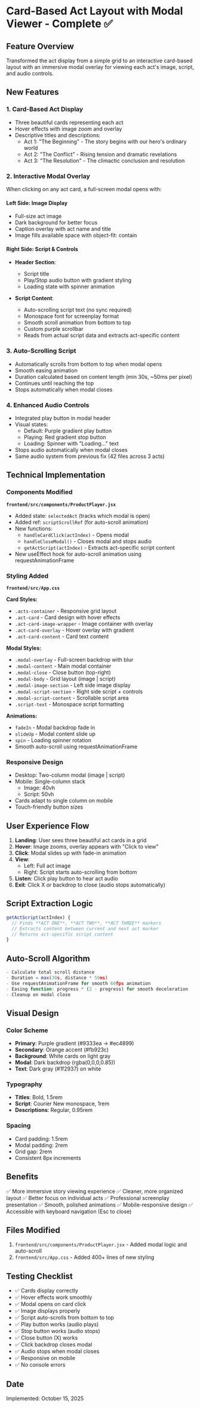 # Card-Based Act Layout with Modal Viewer - Complete ✅

## Feature Overview

Transformed the act display from a simple grid to an interactive card-based layout with an immersive modal overlay for viewing each act's image, script, and audio controls.

## New Features

### 1. **Card-Based Act Display**

- Three beautiful cards representing each act
- Hover effects with image zoom and overlay
- Descriptive titles and descriptions:
  - Act 1: "The Beginning" - The story begins with our hero's ordinary world
  - Act 2: "The Conflict" - Rising tension and dramatic revelations
  - Act 3: "The Resolution" - The climactic conclusion and resolution

### 2. **Interactive Modal Overlay**

When clicking on any act card, a full-screen modal opens with:

#### Left Side: Image Display

- Full-size act image
- Dark background for better focus
- Caption overlay with act name and title
- Image fills available space with object-fit: contain

#### Right Side: Script & Controls

- **Header Section**:

  - Script title
  - Play/Stop audio button with gradient styling
  - Loading state with spinner animation

- **Script Content**:
  - Auto-scrolling script text (no sync required)
  - Monospace font for screenplay format
  - Smooth scroll animation from bottom to top
  - Custom purple scrollbar
  - Reads from actual script data and extracts act-specific content

### 3. **Auto-Scrolling Script**

- Automatically scrolls from bottom to top when modal opens
- Smooth easing animation
- Duration calculated based on content length (min 30s, ~50ms per pixel)
- Continues until reaching the top
- Stops automatically when modal closes

### 4. **Enhanced Audio Controls**

- Integrated play button in modal header
- Visual states:
  - Default: Purple gradient play button
  - Playing: Red gradient stop button
  - Loading: Spinner with "Loading..." text
- Stops audio automatically when modal closes
- Same audio system from previous fix (42 files across 3 acts)

## Technical Implementation

### Components Modified

**`frontend/src/components/ProductPlayer.jsx`**

- Added state: `selectedAct` (tracks which modal is open)
- Added ref: `scriptScrollRef` (for auto-scroll animation)
- New functions:
  - `handleCardClick(actIndex)` - Opens modal
  - `handleCloseModal()` - Closes modal and stops audio
  - `getActScript(actIndex)` - Extracts act-specific script content
- New useEffect hook for auto-scroll animation using requestAnimationFrame

### Styling Added

**`frontend/src/App.css`**

**Card Styles:**

- `.acts-container` - Responsive grid layout
- `.act-card` - Card design with hover effects
- `.act-card-image-wrapper` - Image container with overlay
- `.act-card-overlay` - Hover overlay with gradient
- `.act-card-content` - Card text content

**Modal Styles:**

- `.modal-overlay` - Full-screen backdrop with blur
- `.modal-content` - Main modal container
- `.modal-close` - Close button (top-right)
- `.modal-body` - Grid layout (image | script)
- `.modal-image-section` - Left side image display
- `.modal-script-section` - Right side script + controls
- `.modal-script-content` - Scrollable script area
- `.script-text` - Monospace script formatting

**Animations:**

- `fadeIn` - Modal backdrop fade in
- `slideUp` - Modal content slide up
- `spin` - Loading spinner rotation
- Smooth auto-scroll using requestAnimationFrame

### Responsive Design

- Desktop: Two-column modal (image | script)
- Mobile: Single-column stack
  - Image: 40vh
  - Script: 50vh
- Cards adapt to single column on mobile
- Touch-friendly button sizes

## User Experience Flow

1. **Landing**: User sees three beautiful act cards in a grid
2. **Hover**: Image zooms, overlay appears with "Click to view"
3. **Click**: Modal slides up with fade-in animation
4. **View**:
   - Left: Full act image
   - Right: Script starts auto-scrolling from bottom
5. **Listen**: Click play button to hear act audio
6. **Exit**: Click X or backdrop to close (audio stops automatically)

## Script Extraction Logic

```javascript
getActScript(actIndex) {
  // Finds **ACT ONE**, **ACT TWO**, **ACT THREE** markers
  // Extracts content between current and next act marker
  // Returns act-specific script content
}
```

## Auto-Scroll Algorithm

```javascript
- Calculate total scroll distance
- Duration = max(30s, distance * 50ms)
- Use requestAnimationFrame for smooth 60fps animation
- Easing function: progress * (2 - progress) for smooth deceleration
- Cleanup on modal close
```

## Visual Design

### Color Scheme

- **Primary**: Purple gradient (#9333ea → #ec4899)
- **Secondary**: Orange accent (#fb923c)
- **Background**: White cards on light gray
- **Modal**: Dark backdrop (rgba(0,0,0,0.85))
- **Text**: Dark gray (#1f2937) on white

### Typography

- **Titles**: Bold, 1.5rem
- **Script**: Courier New monospace, 1rem
- **Descriptions**: Regular, 0.95rem

### Spacing

- Card padding: 1.5rem
- Modal padding: 2rem
- Grid gap: 2rem
- Consistent 8px increments

## Benefits

✅ More immersive story viewing experience
✅ Cleaner, more organized layout
✅ Better focus on individual acts
✅ Professional screenplay presentation
✅ Smooth, polished animations
✅ Mobile-responsive design
✅ Accessible with keyboard navigation (Esc to close)

## Files Modified

1. `frontend/src/components/ProductPlayer.jsx` - Added modal logic and auto-scroll
2. `frontend/src/App.css` - Added 400+ lines of new styling

## Testing Checklist

- ✅ Cards display correctly
- ✅ Hover effects work smoothly
- ✅ Modal opens on card click
- ✅ Image displays properly
- ✅ Script auto-scrolls from bottom to top
- ✅ Play button works (audio plays)
- ✅ Stop button works (audio stops)
- ✅ Close button (X) works
- ✅ Click backdrop closes modal
- ✅ Audio stops when modal closes
- ✅ Responsive on mobile
- ✅ No console errors

## Date

Implemented: October 15, 2025
